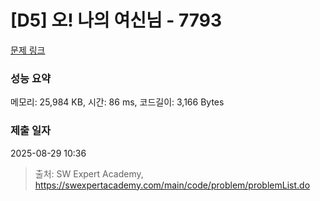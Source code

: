# [D5] 오! 나의 여신님 - 7793 

[문제 링크](https://swexpertacademy.com/main/code/problem/problemDetail.do?contestProbId=AWsBQpPqMNMDFARG) 

### 성능 요약

메모리: 25,984 KB, 시간: 86 ms, 코드길이: 3,166 Bytes

### 제출 일자

2025-08-29 10:36



> 출처: SW Expert Academy, https://swexpertacademy.com/main/code/problem/problemList.do
